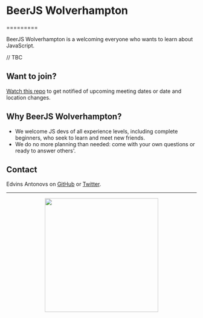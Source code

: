 # BeerJS Wolverhampton

=========

BeerJS Wolverhampton is a welcoming everyone who wants to learn about JavaScript. 

// TBC

Want to join?
-------------

[Watch this repo](https://github.com/beerjs/wolverhampton/watchers) to get notified of upcoming meeting dates or date and location changes.


Why BeerJS Wolverhampton?
--------------

* We welcome JS devs of all experience levels, including complete beginners, who seek to learn and meet new friends. 
* We do no more planning than needed: come with your own questions or ready to answer others'. 

Contact
-------

Edvins Antonovs on [GitHub](https://github.com/ummahusla) or [Twitter](https://twitter.com/edvinsantonovs).

-------

<p align="center">
  <img height="300" src="https://secure.gravatar.com/avatar/43c360c53b793cfb13f77efcee3bd5cb?s=420&d=https://a248.e.akamai.net/assets.github.com%2Fimages%2Fgravatars%2Fgravatar-org-420.png">
</p>
